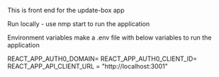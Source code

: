 This is front end for the update-box app

Run locally - 
use nmp start to run the application 

Environment variables
make a .env file with below variables to run the application 

REACT_APP_AUTH0_DOMAIN=
REACT_APP_AUTH0_CLIENT_ID=
REACT_APP_API_CLIENT_URL = "http://localhost:3001"